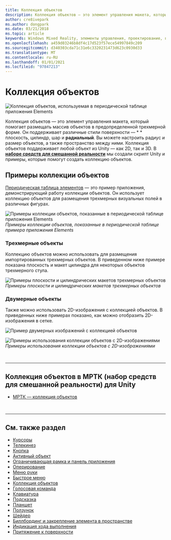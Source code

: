```yaml
---
title: Коллекция объектов
description: Коллекция объектов — это элемент управления макета, который помогает размещать массив объектов в предопределенной трехмерной форме.
author: cre8ivepark
ms.author: dongpark
ms.date: 03/21/2018
ms.topic: article
keywords: Windows Mixed Reality, элементы управления, проектирование, гарнитура смешанной реальности, гарнитура Windows Mixed Reality, гарнитура виртуальной реальности, HoloLens, коллекция объектов, 2D, 3D, МРТК, набор средств смешанной реальности
ms.openlocfilehash: a459d03246b8df4c17d523f57ece54997849c209
ms.sourcegitcommit: d340303cda71c31e6c3320231473d623c0930d33
ms.translationtype: MT
ms.contentlocale: ru-RU
ms.lasthandoff: 01/01/2021
ms.locfileid: "97847213"
---
```

# <a name="object-collection"></a>Коллекция объектов

![Коллекция объектов, используемая в периодической таблице приложения Elements](images/UX_Hero_ObjectCollection.jpg)<br>

Коллекция объектов — это элемент управления макета, который помогает размещать массив объектов в предопределенной трехмерной форме. Он поддерживает различные стили поверхности — * * плоскость, цилиндр, шар и **радиальный**. Вы можете настроить радиус и размер объектов, а также пространство между ними. Коллекция объектов поддерживает любой объект из Unity — как 2D, так и 3D. В **[наборе средств для смешанной реальности](https://microsoft.github.io/MixedRealityToolkit-Unity/Documentation/README_ObjectCollection.html)** мы создали скрипт Unity и примеры, которые помогут создать коллекцию объектов.

## <a name="object-collection-examples"></a>Примеры коллекции объектов

[Периодическая таблица элементов](../develop/unity/periodic-table-of-the-elements.md) — это пример приложения, демонстрирующий работу коллекции объектов. Он использует коллекцию объектов для размещения трехмерных визуальных полей в различных фигурах.

![Примеры коллекции объектов, показанные в периодической таблице приложения Elements](images/periodictable-collections-1000px.jpg)<br>
*Примеры коллекции объектов, показанные в периодической таблице примера приложения Elements*

### <a name="3d-objects"></a>Трехмерные объекты

Коллекцию объектов можно использовать для размещения импортированных трехмерных объектов. В приведенном ниже примере показана плоскость и макет цилиндра для некоторых объектов трехмерного стула.

![Примеры плоскости и цилиндрических макетов трехмерных объектов](images/objectcollection-3dobjects-1000px.jpg)<br>
*Примеры плоскости и цилиндрических макетов трехмерных объектов*

### <a name="2d-objects"></a>Двумерные объекты

Также можно использовать 2D-изображения с коллекцией объектов. В приведенных ниже примерах показано, как можно отобразить 2D-изображения в сетке.

![Пример двумерных изображений с коллекцией объектов](images/940px-layout-3dobjects-3.jpg)

![Примеры использования коллекции объектов с 2D-изображениями](images/940px-layout-2dimages.jpg)<br>
*Примеры использования коллекции объектов с 2D-изображениями*

<br>

---

## <a name="object-collection-in-mrtk-mixed-reality-toolkit-for-unity"></a>Коллекция объектов в МРТК (набор средств для смешанной реальности) для Unity

* [МРТК — коллекция объектов](https://microsoft.github.io/MixedRealityToolkit-Unity/Documentation/README_ObjectCollection.html)

<br>

---

## <a name="see-also"></a>См. также раздел

* [Курсоры](cursors.md)
* [Телекинез](point-and-commit.md)
* [Кнопка](button.md)
* [Активный объект](interactable-object.md)
* [Ограничивающая рамка и панель приложения](app-bar-and-bounding-box.md)
* [Оперирование](direct-manipulation.md)
* [Меню руки](hand-menu.md)
* [Быстрое меню](near-menu.md)
* [Коллекция объектов](object-collection.md)
* [Голосовая команда](voice-input.md)
* [Клавиатура](keyboard.md)
* [Подсказка](tooltip.md)
* [Планшет](slate.md)
* [Ползунок](slider.md)
* [Шейдер](shader.md)
* [Биллбординг и закрепление элемента в пространстве](billboarding-and-tag-along.md)
* [Индикация хода выполнения](progress.md)
* [Притяжение к поверхности](surface-magnetism.md)
